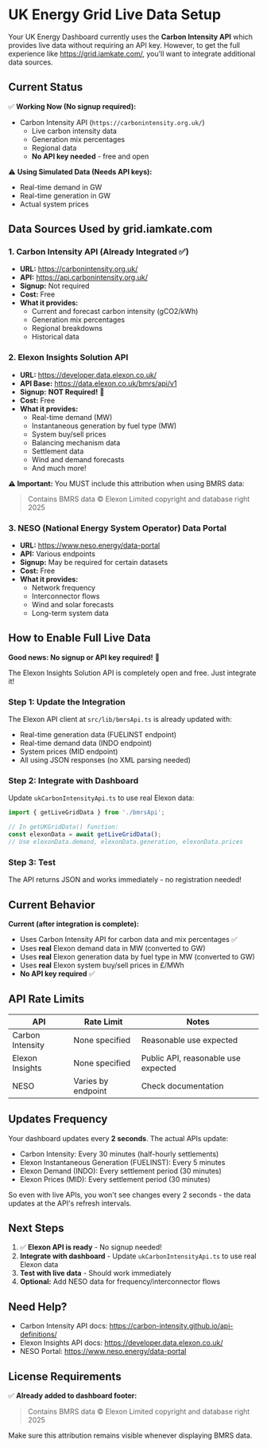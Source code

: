 # UK Energy Grid Live Data Setup

Your UK Energy Dashboard currently uses the **Carbon Intensity API** which provides live data without requiring an API key. However, to get the full experience like https://grid.iamkate.com/, you'll want to integrate additional data sources.

## Current Status

✅ **Working Now (No signup required):**
- Carbon Intensity API (`https://carbonintensity.org.uk/`)
  - Live carbon intensity data
  - Generation mix percentages
  - Regional data
  - **No API key needed** - free and open

⚠️ **Using Simulated Data (Needs API keys):**
- Real-time demand in GW
- Real-time generation in GW  
- Actual system prices

## Data Sources Used by grid.iamkate.com

### 1. Carbon Intensity API (Already Integrated ✅)
- **URL:** https://carbonintensity.org.uk/
- **API:** https://api.carbonintensity.org.uk/
- **Signup:** Not required
- **Cost:** Free
- **What it provides:**
  - Current and forecast carbon intensity (gCO2/kWh)
  - Generation mix percentages
  - Regional breakdowns
  - Historical data

### 2. Elexon Insights Solution API
- **URL:** https://developer.data.elexon.co.uk/
- **API Base:** https://data.elexon.co.uk/bmrs/api/v1
- **Signup:** **NOT Required!** 🎉
- **Cost:** Free
- **What it provides:**
  - Real-time demand (MW)
  - Instantaneous generation by fuel type (MW)
  - System buy/sell prices
  - Balancing mechanism data
  - Settlement data
  - Wind and demand forecasts
  - And much more!

**⚠️ Important:** You MUST include this attribution when using BMRS data:
> Contains BMRS data © Elexon Limited copyright and database right 2025

### 3. NESO (National Energy System Operator) Data Portal
- **URL:** https://www.neso.energy/data-portal
- **API:** Various endpoints
- **Signup:** May be required for certain datasets
- **Cost:** Free
- **What it provides:**
  - Network frequency
  - Interconnector flows
  - Wind and solar forecasts
  - Long-term system data

## How to Enable Full Live Data

**Good news: No signup or API key required!** 🎉

The Elexon Insights Solution API is completely open and free. Just integrate it!

### Step 1: Update the Integration

The Elexon API client at `src/lib/bmrsApi.ts` is already updated with:
- Real-time generation data (FUELINST endpoint)
- Real-time demand data (INDO endpoint)  
- System prices (MID endpoint)
- All using JSON responses (no XML parsing needed)

### Step 2: Integrate with Dashboard

Update `ukCarbonIntensityApi.ts` to use real Elexon data:

```typescript
import { getLiveGridData } from './bmrsApi';

// In getUKGridData() function:
const elexonData = await getLiveGridData();
// Use elexonData.demand, elexonData.generation, elexonData.prices
```

### Step 3: Test

The API returns JSON and works immediately - no registration needed!

## Current Behavior

**Current (after integration is complete):**
- Uses Carbon Intensity API for carbon data and mix percentages ✅
- Uses **real** Elexon demand data in MW (converted to GW)
- Uses **real** Elexon generation data by fuel type in MW (converted to GW)
- Uses **real** Elexon system buy/sell prices in £/MWh
- **No API key required** ✅

## API Rate Limits

| API | Rate Limit | Notes |
|-----|------------|-------|
| Carbon Intensity | None specified | Reasonable use expected |
| Elexon Insights | None specified | Public API, reasonable use expected |
| NESO | Varies by endpoint | Check documentation |

## Updates Frequency

Your dashboard updates every **2 seconds**. The actual APIs update:
- Carbon Intensity: Every 30 minutes (half-hourly settlements)
- Elexon Instantaneous Generation (FUELINST): Every 5 minutes
- Elexon Demand (INDO): Every settlement period (30 minutes)
- Elexon Prices (MID): Every settlement period (30 minutes)

So even with live APIs, you won't see changes every 2 seconds - the data updates at the API's refresh intervals.

## Next Steps

1. ✅ **Elexon API is ready** - No signup needed!
2. **Integrate with dashboard** - Update `ukCarbonIntensityApi.ts` to use real Elexon data
3. **Test with live data** - Should work immediately
4. **Optional:** Add NESO data for frequency/interconnector flows

## Need Help?

- Carbon Intensity API docs: https://carbon-intensity.github.io/api-definitions/
- Elexon Insights API docs: https://developer.data.elexon.co.uk/
- NESO Portal: https://www.neso.energy/data-portal

## License Requirements

✅ **Already added to dashboard footer:**
> Contains BMRS data © Elexon Limited copyright and database right 2025

Make sure this attribution remains visible whenever displaying BMRS data.
